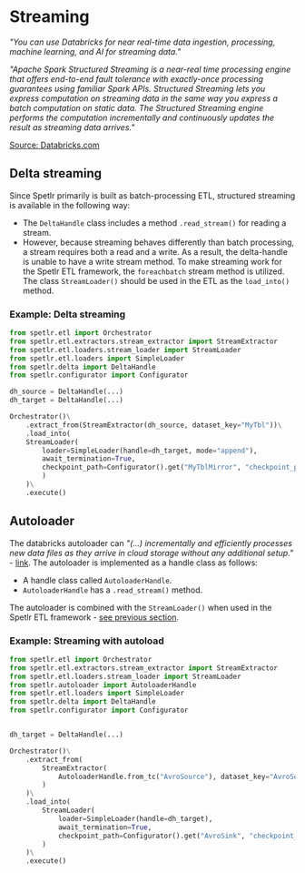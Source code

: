 # Streaming
*"You can use Databricks for near real-time data ingestion, processing, machine learning, and AI for streaming data."*

*"Apache Spark Structured Streaming is a near-real time processing engine that offers end-to-end fault tolerance with exactly-once processing guarantees using familiar Spark APIs. Structured Streaming lets you express computation on streaming data in the same way you express a batch computation on static data. The Structured Streaming engine performs the computation incrementally and continuously updates the result as streaming data arrives."*

[Source: Databricks.com](https://docs.databricks.com/structured-streaming/index.html)


## Delta streaming
Since Spetlr primarily is built as batch-processing ETL, structured streaming is available in the following way:

- The `DeltaHandle` class includes a method `.read_stream()` for reading a stream.
- However, because streaming behaves differently than batch processing, a stream requires both a read and a write. As a result, the delta-handle is unable to have a write stream method. To make streaming work for the Spetlr ETL framework, the `foreachbatch` stream method is utilized. The class `StreamLoader()` should be used in the ETL as the `load_into()` method. 

### Example: Delta streaming
```python
from spetlr.etl import Orchestrator
from spetlr.etl.extractors.stream_extractor import StreamExtractor
from spetlr.etl.loaders.stream_loader import StreamLoader
from spetlr.etl.loaders import SimpleLoader
from spetlr.delta import DeltaHandle
from spetlr.configurator import Configurator

dh_source = DeltaHandle(...)
dh_target = DeltaHandle(...)

Orchestrator()\
    .extract_from(StreamExtractor(dh_source, dataset_key="MyTbl"))\
    .load_into(
    StreamLoader(
        loader=SimpleLoader(handle=dh_target, mode="append"),
        await_termination=True,
        checkpoint_path=Configurator().get("MyTblMirror", "checkpoint_path"),
        )
    )\
    .execute()

```
## Autoloader

The databricks autoloader can *"(...) incrementally and efficiently processes new data files as they arrive in cloud storage without any additional setup."* - [link](https://docs.databricks.com/ingestion/auto-loader/index.html). The autoloader is implemented as a handle class as follows:

- A handle class called `AutoloaderHandle`.
- `AutoloaderHandle` has a `.read_stream()` method.

The autoloader is combined with the `StreamLoader()` when used in the Spetlr ETL framework - [see previous section](#delta-streaming).

### Example: Streaming with autoload

```python
from spetlr.etl import Orchestrator
from spetlr.etl.extractors.stream_extractor import StreamExtractor
from spetlr.etl.loaders.stream_loader import StreamLoader
from spetlr.autoloader import AutoloaderHandle
from spetlr.etl.loaders import SimpleLoader
from spetlr.delta import DeltaHandle
from spetlr.configurator import Configurator


dh_target = DeltaHandle(...)

Orchestrator()\
    .extract_from(
        StreamExtractor(
            AutoloaderHandle.from_tc("AvroSource"), dataset_key="AvroSource"
        )
    )\
    .load_into(
        StreamLoader(
            loader=SimpleLoader(handle=dh_target),
            await_termination=True,
            checkpoint_path=Configurator().get("AvroSink", "checkpoint_path"),
        )
    )\
    .execute()
```
